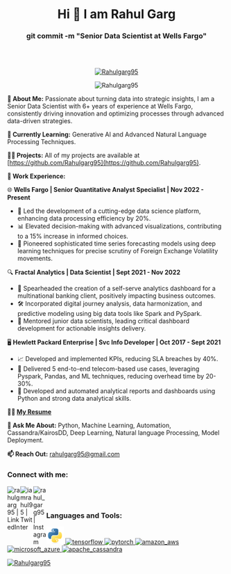 <h1 align="center"> Hi 👋 I am Rahul Garg </h1>

<h3 align="center">git commit -m "Senior Data Scientist at Wells Fargo"</h3>
<br><br>
<p align="center"> <a href="https://github.com/ryo-ma/github-profile-trophy"><img src="https://github-profile-trophy.vercel.app/?username=Rahulgarg95" alt="Rahulgarg95" /></a> </p>

<p align="center">
  <img src="https://komarev.com/ghpvc/?username=Rahulgarg95&label=Profile%20views&color=0e75b6&style=flat" alt="Rahulgarg95" />
</p>

**🚀 About Me:**
Passionate about turning data into strategic insights, I am a Senior Data Scientist with 6+ years of experience at Wells Fargo, consistently driving innovation and optimizing processes through advanced data-driven strategies.

**🌱 Currently Learning:**
Generative AI and Advanced Natural Language Processing Techniques.

**👨‍💻 Projects:**
All of my projects are available at [https://github.com/Rahulgarg95](https://github.com/Rahulgarg95).

**💼 Work Experience:**

🌐 **Wells Fargo | Senior Quantitative Analyst Specialist | Nov 2022 - Present**
- 🚀 Led the development of a cutting-edge data science platform, enhancing data processing efficiency by 20%.
- 📊 Elevated decision-making with advanced visualizations, contributing to a 15% increase in informed choices.
- 🌟 Pioneered sophisticated time series forecasting models using deep learning techniques for precise scrutiny of Foreign Exchange Volatility movements.

🔍 **Fractal Analytics | Data Scientist | Sept 2021 - Nov 2022**
- 🚀 Spearheaded the creation of a self-serve analytics dashboard for a multinational banking client, positively impacting business outcomes.
- 🛠 Incorporated digital journey analysis, data harmonization, and predictive modeling using big data tools like Spark and PySpark.
- 🤝 Mentored junior data scientists, leading critical dashboard development for actionable insights delivery.

🖥 **Hewlett Packard Enterprise | Svc Info Developer | Oct 2017 - Sept 2021**
- 📈 Developed and implemented KPIs, reducing SLA breaches by 40%.
- 🚀 Delivered 5 end-to-end telecom-based use cases, leveraging Pyspark, Pandas, and ML techniques, reducing overhead time by 20-30%.
- 🤖 Developed and automated analytical reports and dashboards using Python and strong data analytical skills.

**👨‍💼 [My Resume](https://drive.google.com/file/d/1I4Xppxmeot8muYUbsvjgGFapLBDma5Pw/view?usp=sharing)**

**💬 Ask Me About:**
Python, Machine Learning, Automation, Cassandra/KairosDD, Deep Learning, Natural language Processing, Model Deployment.

**📫 Reach Out:**
rahulgarg95@gmail.com

<h3 align="left">Connect with me:</h3>
<p align="left">
  <a href="https://www.linkedin.com/in/rahulgarg95/" target="blank"><img align="left" alt="rahulgarg95 | LinkedIn" width="30px" src="https://img.icons8.com/color/48/000000/linkedin.png" /></a>
  <a href="https://twitter.com/iamrahul95/" target="blank"><img align="left" alt="iamrahul95 | Twitter" width="30px" src="https://img.icons8.com/fluent/48/000000/twitter.png" /></a>
  <a href="https://www.instagram.com/rahul_garg95/" target="blank"><img align="left" alt="rahul_garg95 | Instagram" width="30px" src="https://img.icons8.com/fluent/48/000000/instagram-new.png" /></a>
</p>

<br><br>
<h3 align="left">Languages and Tools:</h3>
<p align="left"> 
  <a href="https://www.python.org" target="_blank"> <img src="https://raw.githubusercontent.com/devicons/devicon/master/icons/python/python-original.svg" alt="python" width="40" height="40"/> </a> 
  <a href="https://www.tensorflow.org" target="_blank"> <img src="https://www.vectorlogo.zone/logos/tensorflow/tensorflow-icon.svg" alt="tensorflow" width="40" height="40"/> </a>
  <a href="https://pytorch.org/" target="_blank"> <img src="https://www.vectorlogo.zone/logos/pytorch/pytorch-icon.svg" alt="pytorch" width="40" height="40"/> </a>
  <a href="https://aws.amazon.com/" target="_blank"> <img src="https://www.vectorlogo.zone/logos/amazon_aws/amazon_aws-icon.svg" alt="amazon_aws" width="40" height="40"/> </a>
  <a href="https://azure.microsoft.com/en-in/" target="_blank"> <img src="https://www.vectorlogo.zone/logos/microsoft_azure/microsoft_azure-icon.svg" alt="microsoft_azure" width="40" height="40"/> </a>
  <a href="https://cassandra.apache.org/" target="_blank"> <img src="https://www.vectorlogo.zone/logos/apache_cassandra/apache_cassandra-icon.svg" alt="apache_cassandra" width="40" height="40"/> </a>
  <!-- Add more icons as per your expertise -->
</p>

<p align="left"> <a href="https://github.com/ryo-ma/github-profile-trophy"><img src="https://github-readme-stats.vercel.app/api?username=Rahulgarg95&show_icons=true&theme=radical" alt="Rahulgarg95" /></a> </p>

